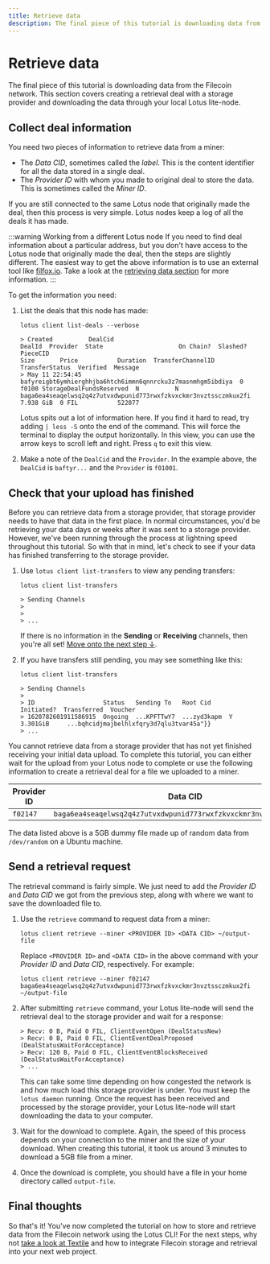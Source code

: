 ```yaml
---
title: Retrieve data
description: The final piece of this tutorial is downloading data from the Filecoin network. This section covers creating a retrieval deal with a storage provider and downloading the data through your local Lotus lite-node.
---
```


# Retrieve data

The final piece of this tutorial is downloading data from the Filecoin network. This section covers creating a retrieval deal with a storage provider and downloading the data through your local Lotus lite-node.

## Collect deal information

You need two pieces of information to retrieve data from a miner:

- The _Data CID_, sometimes called the _label_. This is the content identifier for all the data stored in a single deal.
- The _Provider ID_ with whom you made to original deal to store the data. This is sometimes called the _Miner ID_. 

If you are still connected to the same Lotus node that originally made the deal, then this process is very simple. Lotus nodes keep a log of all the deals it has made.

:::warning Working from a different Lotus node
If you need to find deal information about a particular address, but you don't have access to the Lotus node that originally made the deal, then the steps are slightly different. The easiest way to get the above information is to use an external tool like [filfox.io](https://filfox.io). Take a look at the [retrieving data section](../../store/lotus/retrieve-data/) for more information.
:::

To get the information you need:

1. List the deals that this node has made:

    ```shell
    lotus client list-deals --verbose

    > Created          DealCid                                                      DealId  Provider  State                     On Chain?  Slashed?  PieceCID                                                          Size       Price           Duration  TransferChannelID                                                                                                              TransferStatus  Verified  Message
    > May 11 22:54:45  bafyreigbt6ymhierghhjba6htch6immn6qnnrcku3z7masnmhgm5ibdiya  0       f0100 StorageDealFundsReserved  N          N         baga6ea4seaqelwsq2q4z7utvxdwpunid773rwxfzkvxckmr3nvztssczmkux2fi  7.938 GiB  0 FIL           522077
    ```

    Lotus spits out a lot of information here. If you find it hard to read, try adding `| less -S` onto the end of the command. This will force the terminal to display the output horizontally. In this view, you can use the arrow keys to scroll left and right. Press `q` to exit this view.

1. Make a note of the `DealCid` and the `Provider`. In the example above, the `DealCid` is `baftyr...` and the `Provider` is `f01001`. 

## Check that your upload has finished

Before you can retrieve data from a storage provider, that storage provider needs to have that data in the first place. In normal circumstances, you'd be retrieving your data days or weeks after it was sent to a storage provider. However, we've been running through the process at lightning speed throughout this tutorial. So with that in mind, let's check to see if your data has finished transferring to the storage provider.

1. Use `lotus client list-transfers` to view any pending transfers:

    ```shell
    lotus client list-transfers

    > Sending Channels
    > 
    > 
    > ... 
    ```

    If there is no information in the **Sending** or **Receiving** channels, then you're all set! [Move onto the next step ↓](#send-a-retrieval-request). 

1. If you have transfers still pending, you may see something like this:

    ```shell
    lotus client list-transfers

    > Sending Channels
    > 
    > ID                   Status   Sending To   Root Cid     Initiated?  Transferred  Voucher                                   
    > 1620782601911586915  Ongoing  ...KPFTTwY7  ...zyd3kapm  Y           3.301GiB     ...bqhcidjmajbelhlxfqry3d7qlu3tvar45a"}}  
    > ...
    ```

You cannot retrieve data from a storage provider that has not yet finished receiving your initial data upload. To complete this tutorial, you can either wait for the upload from your Lotus node to complete or use the following information to create a retrieval deal for a file we uploaded to a miner.

| Provider ID | Data CID |
| --- | --- |
| `f02147` | `baga6ea4seaqelwsq2q4z7utvxdwpunid773rwxfzkvxckmr3nvztssczmkux2fi` | 

The data listed above is a 5GB dummy file made up of random data from `/dev/random` on a Ubuntu machine. 

## Send a retrieval request

The retrieval command is fairly simple. We just need to add the _Provider ID_ and _Data CID_ we got from the previous step, along with where we want to save the downloaded file to.

1. Use the `retrieve` command to request data from a miner:

    ```shell
    lotus client retrieve --miner <PROVIDER ID> <DATA CID> ~/output-file
    ```

    Replace `<PROVIDER ID>` and `<DATA CID>` in the above command with your _Provider ID_ and _Data CID_, respectively. For example:

    ```shell
    lotus client retrieve --miner f02147 baga6ea4seaqelwsq2q4z7utvxdwpunid773rwxfzkvxckmr3nvztssczmkux2fi ~/output-file
    ```

1. After submitting `retrieve` command, your Lotus lite-node will send the retrieval deal to the storage provider and wait for a response:

    ```shell
    > Recv: 0 B, Paid 0 FIL, ClientEventOpen (DealStatusNew)
    > Recv: 0 B, Paid 0 FIL, ClientEventDealProposed (DealStatusWaitForAcceptance)
    > Recv: 120 B, Paid 0 FIL, ClientEventBlocksReceived (DealStatusWaitForAcceptance)
    > ...
    ```

    This can take some time depending on how congested the network is and how much load this storage provider is under. You must keep the `lotus daemon` running. Once the request has been received and processed by the storage provider, your Lotus lite-node will start downloading the data to your computer.

1. Wait for the download to complete. Again, the speed of this process depends on your connection to the miner and the size of your download. When creating this tutorial, it took us around 3 minutes to download a 5GB file from a miner.
1. Once the download is complete, you should have a file in your home directory called `output-file`.

## Final thoughts 

So that's it! You've now completed the tutorial on how to store and retrieve data from the Filecoin network using the Lotus CLI! For the next steps, why not [take a look at Textile](https://textile.io/) and how to integrate Filecoin storage and retrieval into your next web project.

